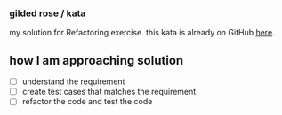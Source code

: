 ### gilded rose / kata

my solution for Refactoring exercise. this kata is already on GitHub [here](https://github.com/NotMyself/GildedRose).

## how I am approaching solution

- [ ] understand the requirement
- [ ] create test cases that matches the requirement
- [ ] refactor the code and test the code
